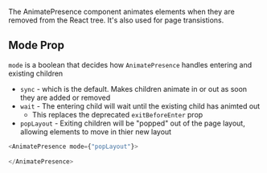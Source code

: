 The AnimatePresence component animates elements when they are removed from the React tree. It's also used for page transistions. 

## Mode Prop

`mode` is a boolean that decides how `AnimatePresence` handles entering and existing children

* `sync` - which is the default. Makes children animate in or out as soon they are added or removed
* `wait` - The entering child will wait until the existing child has animted out
    * This replaces the deprecated `exitBeforeEnter` prop 
* `popLayout` - Exiting children will be "popped" out of the page layout, allowing elements to move in thier new layout 

```js
<AnimatePresence mode={"popLayout"}>
     
</AnimatePresence>
```

 
